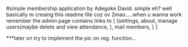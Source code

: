 #simple membership application by Adegoke David.
simple eh?
well basically m creaing this readme file coz ov 2mao.....when u wanna work remember the admin page contains links to [
{settings, about, manage users(maybe delete and view attendance, ), mail members, }
]

***later on try to implement the pic on reg. function...